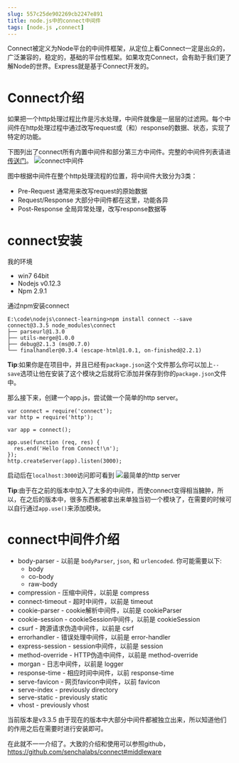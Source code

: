 ```yaml
---
slug: 557c25de902269cb2247e891
title: node.js中的connect中间件
tags: [node.js ,connect]
---
```


Connect被定义为Node平台的中间件框架，从定位上看Connect一定是出众的，广泛兼容的，稳定的，基础的平台性框架。如果攻克Connect，会有助于我们更了解Node的世界。Express就是基于Connect开发的。

# Connect介绍
如果把一个http处理过程比作是污水处理，中间件就像是一层层的过滤网。每个中间件在http处理过程中通过改写request或（和）response的数据、状态，实现了特定的功能。

下图列出了connect所有内置中间件和部分第三方中间件。完整的中间件列表请进[传送门](https://github.com/senchalabs/connect/wiki)。
 ![connect中间件](http:https://static.gaoqixhb.com/FvgDfH2Q-KxL4BTv5HfMn7dAbi3k)
 
图中根据中间件在整个http处理流程的位置，将中间件大致分为3类：

* Pre-Request 通常用来改写request的原始数据
* Request/Response 大部分中间件都在这里，功能各异
* Post-Response 全局异常处理，改写response数据等

# connect安装

我的环境
* win7 64bit
* Nodejs v0.12.3
* Npm 2.9.1

通过npm安装connect
```
E:\code\nodejs\connect-learning>npm install connect --save
connect@3.3.5 node_modules\connect
├── parseurl@1.3.0
├── utils-merge@1.0.0
├── debug@2.1.3 (ms@0.7.0)
└── finalhandler@0.3.4 (escape-html@1.0.1, on-finished@2.2.1)
```

**Tip**:如果你是在项目中，并且已经有`package.json`这个文件那么你可以加上`--save`选项让他在安装了这个模块之后就将它添加并保存到你的`package.json`文件中。

那么接下来，创建一个app.js，尝试做一个简单的http server。

```
var connect = require('connect');
var http = require('http');

var app = connect();

app.use(function (req, res) {
  res.end('Hello from Connect!\n');
});
http.createServer(app).listen(3000);
```

启动后在`localhost:3000`访问即可看到
 ![最简单的http server](http:https://static.gaoqixhb.com/Fh-MO02-04maFNdXYIZDQJiUeJhI)
 
**Tip**:由于在之前的版本中加入了太多的中间件，而使connect变得相当臃肿，所以，在之后的版本中，很多东西都被拿出来单独当初一个模块了，在需要的时候可以自行通过`app.use()`来添加模块。

# connect中间件介绍

* body-parser - 以前是 `bodyParser`, `json`, 和 `urlencoded`. 你可能需要以下:
  + body
  + co-body
  + raw-body
* compression - 压缩中间件，以前是 compress
* connect-timeout - 超时中间件，以前是 timeout
* cookie-parser - cookie解析中间件，以前是 cookieParser
* cookie-session - cookieSession中间件，以前是 cookieSession
* csurf - 跨源请求伪造中间件，以前是 csrf
* errorhandler - 错误处理中间件，以前是 error-handler
* express-session - session中间件，以前是 session
* method-override - HTTP伪造中间件，以前是 method-override
* morgan - 日志中间件，以前是 logger
* response-time - 相应时间中间件，以前 response-time
* serve-favicon - 网页favicon中间件，以前 favicon
* serve-index - previously directory
* serve-static - previously static
* vhost - previously vhost

当前版本是v3.3.5
由于现在的版本中大部分中间件都被独立出来，所以知道他们的作用之后在需要时进行安装即可。

在此就不一一介绍了。大致的介绍和使用可以参照github，https://github.com/senchalabs/connect#middleware
